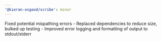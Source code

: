 ```yaml
---
'@kieran-osgood/scribe': minor
---
```


Fixed potential mispathing errors - Replaced dependencies to reduce size, bulked up testing - Improved error logging and formatting of output to stdout/stderr
